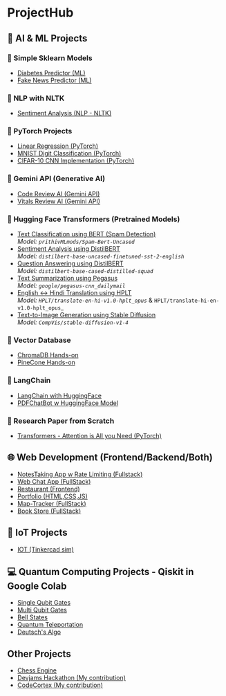 # ProjectHub

## 🤖 AI & ML Projects
### 🔹 Simple Sklearn Models
- [Diabetes Predictor (ML)](https://github.com/AryaJeet1364/MLProjects/blob/main/DiabetesPredictor.ipynb)
- [Fake News Predictor (ML)](https://github.com/AryaJeet1364/MLProjects/blob/main/FakeNewsPredictor.ipynb)

### 🔹 NLP with NLTK
- [Sentiment Analysis (NLP - NLTK)](https://github.com/AryaJeet1364/SentimentAnalysis)

### 🔹 PyTorch Projects
- [Linear Regression (PyTorch)](https://github.com/AryaJeet1364/PyTorch_Projects/blob/main/LinearRegression.ipynb)
- [MNIST Digit Classification (PyTorch)](https://github.com/AryaJeet1364/PyTorch_Projects/blob/main/MNISTDigitClassification.ipynb)
- [CIFAR-10 CNN Implementation (PyTorch)](https://github.com/AryaJeet1364/PyTorch_Projects/blob/main/CIFAR_10_CNN.ipynb)

### 🔹 Gemini API (Generative AI)
- [Code Review AI (Gemini API)](https://github.com/AryaJeet1364/CodeReview)
- [Vitals Review AI (Gemini API)](https://github.com/AryaJeet1364/VitalsReview)

### 🔹 Hugging Face Transformers (Pretrained Models)
- [Text Classification using BERT (Spam Detection)](https://github.com/AryaJeet1364/HuggingFace_Projects/blob/main/TextClassificationHuggingFace.ipynb)  
  _Model: `prithivMLmods/Spam-Bert-Uncased`_
- [Sentiment Analysis using DistilBERT](https://github.com/AryaJeet1364/HuggingFace_Projects/blob/main/SentimentAnalysisHuggingFace.ipynb)  
  _Model: `distilbert-base-uncased-finetuned-sst-2-english`_
- [Question Answering using DistilBERT](https://github.com/AryaJeet1364/HuggingFace_Projects/blob/main/QuestionAnsweringHuggingFace.ipynb)  
  _Model: `distilbert-base-cased-distilled-squad`_
- [Text Summarization using Pegasus](https://github.com/AryaJeet1364/HuggingFace_Projects/blob/main/TextSummarizationHuggingFace.ipynb)  
  _Model: `google/pegasus-cnn_dailymail`_
- [English <-> Hindi Translation using HPLT](https://github.com/AryaJeet1364/HuggingFace_Projects/blob/main/Text2TextTranslateHuggingFace.ipynb)  
  _Model: `HPLT/translate-en-hi-v1.0-hplt_opus`_ & `HPLT/translate-hi-en-v1.0-hplt_opus`_
- [Text-to-Image Generation using Stable Diffusion](https://github.com/AryaJeet1364/HuggingFace_Projects/blob/main/Text2ImgHuggingFace.ipynb)  
  _Model: `CompVis/stable-diffusion-v1-4`_

### 🔹 Vector Database
- [ChromaDB Hands-on](https://github.com/AryaJeet1364/VectorDBs/blob/main/ChromaDB.ipynb)
- [PineCone Hands-on](https://github.com/AryaJeet1364/VectorDBs/blob/main/PineconeVectorDB.ipynb)

### 🔹 LangChain
- [LangChain with HuggingFace](https://github.com/AryaJeet1364/LangChain_Projects/blob/main/LangChainwHuggingFace.ipynb)
- [PDFChatBot w HuggingFace Model](https://github.com/AryaJeet1364/LangChain_Projects/blob/main/PDFChatBotLangChainwHF.ipynb)

### 🔹 Research Paper from Scratch
- [Transformers - Attention is All you Need (PyTorch)](https://github.com/AryaJeet1364/PyTorch_Projects/blob/main/TransformersfromScratch.ipynb)

## 🌐 Web Development (Frontend/Backend/Both)
- [NotesTaking App w Rate Limiting (Fullstack)](https://github.com/AryaJeet1364/NoteTaking)
- [Web Chat App (FullStack)](https://github.com/AryaJeet1364/ChatApplication)
- [Restaurant (Frontend)](https://github.com/AryaJeet1364/RestaurantWebsite)
- [Portfolio (HTML,CSS,JS)](https://github.com/AryaJeet1364/Portfolio)
- [Map-Tracker (FullStack)](https://github.com/AryaJeet1364/MapTracker)
- [Book Store (FullStack)](https://github.com/AryaJeet1364/BookStore)
  
## 📡 IoT Projects
- [IOT (Tinkercad sim)](https://github.com/AryaJeet1364/IoTProjects)

## 💻 Quantum Computing Projects - Qiskit in Google Colab
- [Single Qubit Gates](https://github.com/AryaJeet1364/QuantumComputing/blob/main/SingleQubitGatesinQiskit.ipynb)
- [Multi Qubit Gates](https://github.com/AryaJeet1364/QuantumComputing/blob/main/MultiQubitGates.ipynb)
- [Bell States](https://github.com/AryaJeet1364/QuantumComputing/blob/main/BellStates.ipynb)
- [Quantum Teleportation](https://github.com/AryaJeet1364/QuantumComputing/blob/main/QuantumTeleportation.ipynb)
- [Deutsch's Algo](https://github.com/AryaJeet1364/QuantumComputing/blob/main/DeutschAlgo.ipynb)

## Other Projects
- [Chess Engine](https://github.com/AryaJeet1364/ChessEngine)
- [Devjams Hackathon (My contribution)](https://github.com/AryaJeet1364/DevJams)
- [CodeCortex (My contribution)](https://github.com/AryaJeet1364/CodeCortex)
